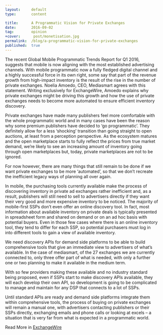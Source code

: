 ```yaml
---
layout:     default
type:       content

title:      A Programmatic Vision for Private Exchanges
date:       2016-09-02
tag:        opinion
+cover:      post/monetisation.jpg
permalink:  /blog/a-programmatic-vision-for-private-exchanges
published:  true
---
```


The recent Global Mobile Programmatic Trends Report for Q1 2016, suggests that mobile is now aligning with the most established advertising channels. With mobile programmatic now a fully fledged digital channel and a highly successful force in its own right, some say that part of the revenue growth from high-impact inventory is the result of the rise in the number of private exchanges. Noelia Amoedo, CEO, Mediasmart agrees with this statement. Writing exclusively for ExchangeWire, Amoedo explains why private exchanges might be driving this growth and how the use of private exchanges needs to become more automated to ensure efficient inventory discovery.

Private exchanges have made many publishers feel more comfortable with the whole programmatic world and in many cases have been the reason why some premium publishers have decided to ‘go programmatic’. They definitely allow for a less ‘shocking’ transition than going straight to open auctions, at least from a perception perspective. As the ecosystem matures and the open marketplace starts to fully reflect the prices from true market demand, we’re likely to see an increasing amount of inventory going through open marketplaces but, today, private marketplaces are not to be ignored.

For now however, there are many things that still remain to be done if we want private exchanges to be more ‘automated’, so that we don’t recreate the inefficient legacy ways of planning all over again.

In mobile, the purchasing tools currently available make the process of discovering inventory in private ad exchanges rather inefficient and, as a result, publishers will still need to sell to advertisers directly if they want their very good and more expensive inventory to be noticed. The majority of mobile-first SSPs don’t even offer an online discovery tool. In fact, most information about available inventory on private deals is typically presented in spreadsheet form and shared on demand or on an ad hoc basis with potential buyers. Even in those few cases where there is an online inventory tool, they tend to differ for each SSP, so potential purchasers must log in into different tools to gain a view of available inventory.   

We need discovery APIs for demand side platforms to be able to build comprehensive tools that give an immediate view to advertisers of what’s available. In the case of mediasmart, of the 27 exchanges we are currently connected to, only three offer part of what is needed, with only a further one or two planning to make it available in the medium term.

With so few providers making these available and no industry standard being proposed, even if SSPs start to make discovery APIs available, they will each develop their own API, so development is going to be complicated to manage and maintain for any DSP that connects to a lot of SSPs.

Until standard APIs are ready and demand side platforms integrate them within comprehensive tools, the process of buying on private exchanges will remain a manual one, with advertisers contacting publishers or their SSPs directly, exchanging emails and phone calls or looking at excels – a situation that is very far from what is expected in a programmatic world.

Read More in [ExchangeWire](https://www.exchangewire.com/blog/2016/09/01/programmatic-vision-private-exchanges/)
